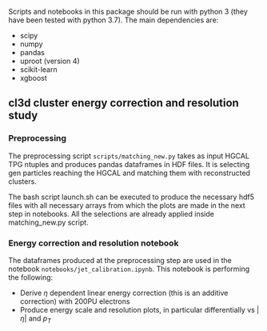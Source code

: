 Scripts and notebooks in this package should be run with python 3 (they have been tested with python 3.7). The main dependencies are:
- scipy
- numpy
- pandas
- uproot (version 4)
- scikit-learn
- xgboost

## cl3d cluster energy correction and resolution study
### Preprocessing
The preprocessing script `scripts/matching_new.py` takes as input HGCAL TPG ntuples and produces pandas dataframes in HDF files. It is selecting gen particles reaching the HGCAL and matching them with reconstructed clusters.

The bash script launch.sh can be executed to produce the necessary hdf5 files with all necessary arrays from which the plots are made in the next step in notebooks. All the selections are already applied inside matching_new.py script.

### Energy correction and resolution notebook
The dataframes produced at the preprocessing step are used in the notebook `notebooks/jet_calibration.ipynb`. This notebook is performing the following:
- Derive $\eta$ dependent linear energy correction (this is an additive correction) with 200PU electrons
- Produce energy scale and resolution plots, in particular differentially vs  $|\eta|$ and $p_T$
